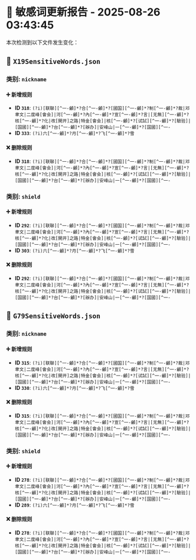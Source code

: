 # 📝 敏感词更新报告 - 2025-08-26 03:43:45

本次检测到以下文件发生变化：

## 📄 `X19SensitiveWords.json`

### 类别: `nickname`

#### ➕ 新增规则
- **ID `318`**: `(?i)[联聯][^一-龥]*?合[^一-龥]*?[國国][^一-龥]*?制[^一-龥]*?裁|邓聿文|二度峰[會会]|河[^一-龥]*?內[^一-龥]*?宣[^一-龥]*?言|[无無][^一-龥]*?核[^一-龥]*?化|改[開开]之路|特金[會会]|核[^一-龥]*?[试試][^一-龥]*?[驗验]|[国國][^一-龥]*?台[^一-龥]*?[辦办]|安峰山|一[^一-龥]*?[国國][^一-`
- **ID `333`**: `(?i)六[^一-龥]*?月[^一-龥]*?飞[^一-龥]*?雪`

#### ❌ 删除规则
- **ID `318`**: `(?i)[联聯][^一-龥]*?合[^一-龥]*?[國国][^一-龥]*?制[^一-龥]*?裁|邓聿文|二度峰[會会]|河[^一-龥]*?內[^一-龥]*?宣[^一-龥]*?言|[无無][^一-龥]*?核[^一-龥]*?化|改[開开]之路|特金[會会]|核[^一-龥]*?[试試][^一-龥]*?[驗验]|[国國][^一-龥]*?台[^一-龥]*?[辦办]|安峰山|一[^一-龥]*?[国國][^一-`

### 类别: `shield`

#### ➕ 新增规则
- **ID `292`**: `(?i)[联聯][^一-龥]*?合[^一-龥]*?[國国][^一-龥]*?制[^一-龥]*?裁|邓聿文|二度峰[會会]|河[^一-龥]*?內[^一-龥]*?宣[^一-龥]*?言|[无無][^一-龥]*?核[^一-龥]*?化|改[開开]之路|特金[會会]|核[^一-龥]*?[试試][^一-龥]*?[驗验]|[国國][^一-龥]*?台[^一-龥]*?[辦办]|安峰山|一[^一-龥]*?[国國][^一-`
- **ID `303`**: `(?i)六[^一-龥]*?月[^一-龥]*?飞[^一-龥]*?雪`

#### ❌ 删除规则
- **ID `292`**: `(?i)[联聯][^一-龥]*?合[^一-龥]*?[國国][^一-龥]*?制[^一-龥]*?裁|邓聿文|二度峰[會会]|河[^一-龥]*?內[^一-龥]*?宣[^一-龥]*?言|[无無][^一-龥]*?核[^一-龥]*?化|改[開开]之路|特金[會会]|核[^一-龥]*?[试試][^一-龥]*?[驗验]|[国國][^一-龥]*?台[^一-龥]*?[辦办]|安峰山|一[^一-龥]*?[国國][^一-`

## 📄 `G79SensitiveWords.json`

### 类别: `nickname`

#### ➕ 新增规则
- **ID `315`**: `(?i)[联聯][^一-龥]*?合[^一-龥]*?[國国][^一-龥]*?制[^一-龥]*?裁|邓聿文|二度峰[會会]|河[^一-龥]*?內[^一-龥]*?宣[^一-龥]*?言|[无無][^一-龥]*?核[^一-龥]*?化|改[開开]之路|特金[會会]|核[^一-龥]*?[试試][^一-龥]*?[驗验]|[国國][^一-龥]*?台[^一-龥]*?[辦办]|安峰山|一[^一-龥]*?[国國][^一-`
- **ID `330`**: `(?i)六[^一-龥]*?月[^一-龥]*?飞[^一-龥]*?雪`

#### ❌ 删除规则
- **ID `315`**: `(?i)[联聯][^一-龥]*?合[^一-龥]*?[國国][^一-龥]*?制[^一-龥]*?裁|邓聿文|二度峰[會会]|河[^一-龥]*?內[^一-龥]*?宣[^一-龥]*?言|[无無][^一-龥]*?核[^一-龥]*?化|改[開开]之路|特金[會会]|核[^一-龥]*?[试試][^一-龥]*?[驗验]|[国國][^一-龥]*?台[^一-龥]*?[辦办]|安峰山|一[^一-龥]*?[国國][^一-`

### 类别: `shield`

#### ➕ 新增规则
- **ID `278`**: `(?i)[联聯][^一-龥]*?合[^一-龥]*?[國国][^一-龥]*?制[^一-龥]*?裁|邓聿文|二度峰[會会]|河[^一-龥]*?內[^一-龥]*?宣[^一-龥]*?言|[无無][^一-龥]*?核[^一-龥]*?化|改[開开]之路|特金[會会]|核[^一-龥]*?[试試][^一-龥]*?[驗验]|[国國][^一-龥]*?台[^一-龥]*?[辦办]|安峰山|一[^一-龥]*?[国國][^一-`
- **ID `289`**: `(?i)六[^一-龥]*?月[^一-龥]*?飞[^一-龥]*?雪`

#### ❌ 删除规则
- **ID `278`**: `(?i)[联聯][^一-龥]*?合[^一-龥]*?[國国][^一-龥]*?制[^一-龥]*?裁|邓聿文|二度峰[會会]|河[^一-龥]*?內[^一-龥]*?宣[^一-龥]*?言|[无無][^一-龥]*?核[^一-龥]*?化|改[開开]之路|特金[會会]|核[^一-龥]*?[试試][^一-龥]*?[驗验]|[国國][^一-龥]*?台[^一-龥]*?[辦办]|安峰山|一[^一-龥]*?[国國][^一-`

